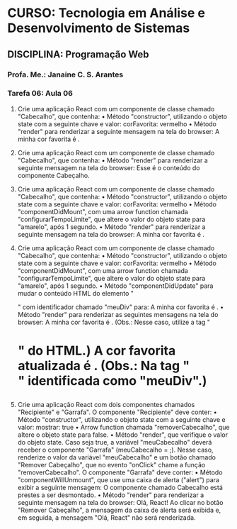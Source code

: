 # CURSO: Tecnologia em Análise e Desenvolvimento de Sistemas

## DISCIPLINA: Programação Web

### Profa. Me.: Janaine C. S. Arantes

### Tarefa 06: Aula 06

1. Crie uma aplicação React com um componente de classe chamado "Cabecalho", que contenha:
• Método "constructor", utilizando o objeto state com a seguinte chave e valor:
corFavorita: vermelho
• Método "render" para renderizar a seguinte mensagem na tela do browser:
A minha cor favorita é <exibir o valor do objeto state>.

2. Crie uma aplicação React com um componente de classe chamado "Cabecalho", que contenha:
• Método "render" para renderizar a seguinte mensagem na tela do browser:
Esse é o conteúdo do componente Cabeçalho.

3. Crie uma aplicação React com um componente de classe chamado "Cabecalho", que contenha:
• Método "constructor", utilizando o objeto state com a seguinte chave e valor:
corFavorita: vermelho
• Método "componentDidMount", com uma arrow function chamada 
"configurarTempoLimite", que altere o valor do objeto state para "amarelo", após 1 
segundo.
• Método "render" para renderizar a seguinte mensagem na tela do browser:
A minha cor favorita é <exibir o valor do objeto state>.

4. Crie uma aplicação React com um componente de classe chamado "Cabecalho", que contenha:
• Método "constructor", utilizando o objeto state com a seguinte chave e valor:
corFavorita: vermelho
• Método "componentDidMount", com uma arrow function chamada 
"configurarTempoLimite", que altere o valor do objeto state para "amarelo", após 1 
segundo.
• Método "componentDidUpdate" para mudar o conteúdo HTML do elemento "<div>" com 
identificador chamado "meuDiv" para: A minha cor favorita é <exibir o valor do objeto 
state>.
• Método "render" para renderizar as seguintes mensagens na tela do browser:
A minha cor favorita é <exibir o valor do objeto state>. (Obs.: Nesse caso, utilize a tag 
"<h1>" do HTML.)
A cor favorita atualizada é <exibir o valor do objeto state>. (Obs.: Na tag "<div>" 
identificada como "meuDiv".)

5. Crie uma aplicação React com dois componentes chamados "Recipiente" e "Garrafa". 
O componente "Recipiente" deve conter:
• Método "constructor", utilizando o objeto state com a seguinte chave e valor:
mostrar: true
• Arrow function chamada "removerCabecalho", que altere o objeto state para false.
• Método "render", que verifique o valor do objeto state. Caso seja true, a variável 
"meuCabecalho" deverá receber o componente "Garrafa" (meuCabecalho = <Garrafa />;). 
Nesse caso, renderize o valor da variável "meuCabecalho" e um botão chamado "Remover
Cabeçalho", que no evento "onClick" chame a função "removerCabecalho".
O componente "Garrafa" deve conter:
• Método "componentWillUnmount", que use uma caixa de alerta ("alert") para exibir a 
seguinte mensagem: O componente chamado Cabecalho está prestes a ser desmontado.
• Método "render" para renderizar a seguinte mensagem na tela do browser:
Olá, React!
Ao clicar no botão "Remover Cabeçalho", a mensagem da caixa de alerta será exibida e, em 
seguida, a mensagem "Olá, React" não será renderizada.